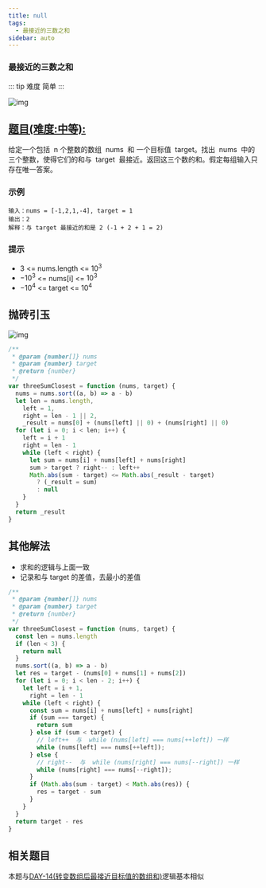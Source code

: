 ```yaml
---
title: null
tags:
  - 最接近的三数之和
sidebar: auto
---
```


### 最接近的三数之和

::: tip 难度
简单
:::

![img](http://qiniu.gaowenju.com/leecode/banner/20200624.jpg)

## [题目(难度:中等):](https://leetcode-cn.com/problems/3sum-closest)

给定一个包括  n 个整数的数组  nums  和 一个目标值  target。找出  nums  中的三个整数，使得它们的和与  target  最接近。返回这三个数的和。假定每组输入只存在唯一答案。

### 示例

```
输入：nums = [-1,2,1,-4], target = 1
输出：2
解释：与 target 最接近的和是 2 (-1 + 2 + 1 = 2)
```

### 提示

- 3 <= nums.length <= $10^3$
- $-10^3$ <= nums[i] <= $10^3$
- $-10^4$ <= target <= $10^4$

## 抛砖引玉

![img](http://qiniu.gaowenju.com/leecode/20200624.png)

```javascript
/**
 * @param {number[]} nums
 * @param {number} target
 * @return {number}
 */
var threeSumClosest = function (nums, target) {
  nums = nums.sort((a, b) => a - b)
  let len = nums.length,
    left = 1,
    right = len - 1 || 2,
    _result = nums[0] + (nums[left] || 0) + (nums[right] || 0)
  for (let i = 0; i < len; i++) {
    left = i + 1
    right = len - 1
    while (left < right) {
      let sum = nums[i] + nums[left] + nums[right]
      sum > target ? right-- : left++
      Math.abs(sum - target) <= Math.abs(_result - target)
        ? (_result = sum)
        : null
    }
  }
  return _result
}
```

## 其他解法

- 求和的逻辑与上面一致
- 记录和与 target 的差值，去最小的差值

```javascript
/**
 * @param {number[]} nums
 * @param {number} target
 * @return {number}
 */
var threeSumClosest = function (nums, target) {
  const len = nums.length
  if (len < 3) {
    return null
  }
  nums.sort((a, b) => a - b)
  let res = target - (nums[0] + nums[1] + nums[2])
  for (let i = 0; i < len - 2; i++) {
    let left = i + 1,
      right = len - 1
    while (left < right) {
      const sum = nums[i] + nums[left] + nums[right]
      if (sum === target) {
        return sum
      } else if (sum < target) {
        // left++  与  while (nums[left] === nums[++left]) 一样
        while (nums[left] === nums[++left]);
      } else {
        // right--  与  while (nums[right] === nums[--right]) 一样
        while (nums[right] === nums[--right]);
      }
      if (Math.abs(sum - target) < Math.abs(res)) {
        res = target - sum
      }
    }
  }
  return target - res
}
```

## 相关题目

本题与[DAY-14(转变数组后最接近目标值的数组和)](./20200614.md)逻辑基本相似
